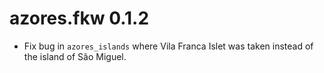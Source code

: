 # azores.fkw 0.1.2

* Fix bug in `azores_islands` where Vila Franca Islet was taken instead of
the island of São Miguel.
